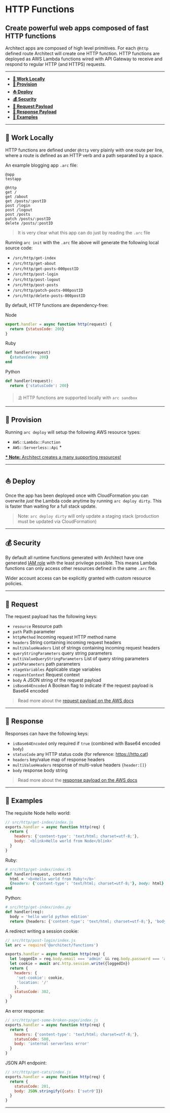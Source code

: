 # HTTP Functions

## Create powerful web apps composed of fast HTTP functions

Architect apps are composed of high level primitives. For each `@http` defined route Architect will create one HTTP function. HTTP functions are deployed as AWS Lambda functions wired with API Gateway to receive and respond to regular HTTP (and HTTPS) requests.

---

- <a href=#local><b>🚜 Work Locally</b></a>
- <a href=#provision><b>🌾 Provision</b></a>
- <a href=#deploy><b>⛵️ Deploy</b></a>
- <a href=#sec><b>💰 Security</b></a>
- <a href=#req><b>🛫 Request Payload</b></a>
- <a href=#res><b>🛬 Response Payload</b></a>
- <a href=#examples><b>🎁 Examples</b></a>

---

<h2 id=local>🚜 Work Locally</h2>

HTTP functions are defined under `@http` very plainly with one route per line, where a route is defined as an HTTP verb and a path separated by a space.

An example blogging app `.arc` file:

```arc
@app
testapp

@http
get /
get /about
get /posts/:postID
post /login
post /logout
post /posts
patch /posts/:postID
delete /posts/:postID
```

> It is very clear what this app can do just by reading the `.arc` file

Running `arc init` with the `.arc` file above will generate the following local source code:

- `/src/http/get-index`
- `/src/http/get-about`
- `/src/http/get-posts-000postID`
- `/src/http/post-login`
- `/src/http/post-logout`
- `/src/http/post-posts`
- `/src/http/patch-posts-000postID`
- `/src/http/delete-posts-000postID`

By default, HTTP functions are dependency-free:

Node
```javascript
export.handler = async function http(request) {
  return {statusCode: 200}
}
```

Ruby
```ruby
def handler(request)
  {statusCode: 200}
end
```

Python
```python
def handler(request):
  return {'statusCode': 200}
```

> ⛱  HTTP functions are supported locally with `arc sandbox`

---

<h2 id=provision>🌾 Provision</h2>

Running `arc deploy` will setup the following AWS resource types:

- `AWS::Lambda::Function`
- `AWS::Serverless::Api` *

<a href="/api/1/package?arc=%40app%0Atestapp%0A%40static%0A%40http%0Aget%20%2F%0A"
  target="blank"><b>* Note:</b> Architect creates a many supporting resources!</a>

---

<h2 id=deploy>⛵️ Deploy</h2>

Once the app has been deployed once with CloudFormation you can overwrite _just_ the Lambda code anytime by running `arc deploy dirty`. This is faster than waiting for a full stack update.

> Note: `arc deploy dirty` will only update a staging stack (production must be updated via CloudFormation)

---

<h2 id=sec>💰 Security</h2>

By default all runtime functions generated with Architect have one generated <a href=https://docs.aws.amazon.com/IAM/latest/UserGuide/best-practices.html#grant-least-privilege target=blank>IAM role</a> with the least privilege possible. This means Lambda functions can only access other resources defined in the same `.arc` file.

Wider account access can be explicitly granted with custom resource policies.

---

<h2 id=req>🛫 Request</h2>

The request payload has the following keys:

- `resource` Resource path
- `path` Path parameter
- `httpMethod` Incoming request HTTP method name
- `headers` String containing incoming request headers
- `multiValueHeaders` List of strings containing incoming request headers
- `queryStringParameters` query string parameters
- `multiValueQueryStringParameters` List of query string parameters
- `pathParameters`  path parameters
- `stageVariables` Applicable stage variables
- `requestContext` Request context
- `body` A JSON string of the request payload
- `isBase64Encoded` A Boolean flag to indicate if the request payload is Base64 encoded

<blockquote>
Read more about the <a target=blank href=https://docs.aws.amazon.com/apigateway/latest/developerguide/set-up-lambda-proxy-integrations.html#api-gateway-simple-proxy-for-lambda-input-format>request payload on the AWS docs</a>
</blockquote>

---

<h2 id=res>🛬 Response</h2>

Responses can have the following keys:

- `isBase64Encoded` only required if `true` (combined with Base64 encoded `body`)
- `statusCode` any HTTP status code (for reference: https://http.cat)
- `headers` key/value map of response headers
- `multiValueHeaders` response of multi-value headers `{header:[]}`
- `body` response body string

<blockquote>
Read more about the <a target=blank href=https://docs.aws.amazon.com/apigateway/latest/developerguide/set-up-lambda-proxy-integrations.html#api-gateway-simple-proxy-for-lambda-output-format>response payload on the AWS docs</a>
</blockquote>



---

<h2 id=examples>🎁 Examples</h2>

The requisite Node hello world:

```javascript
// src/http/get-index/index.js
exports.handler = async function http(req) {
  return {
    headers: {'content-type': 'text/html; charset=utf-8;'},
    body: `<blink>Hello world from Node</blink>`
  }
}
```

Ruby:

```ruby
# src/http/get-index/index.rb
def handler(request, context)
  html = '<b>Hello world from Ruby!</b>'
  {headers: {'content-type': 'text/html; charset=utf-8;'}, body: html}
end
```

Python:

```python
# src/http/get-index/index.py
def handler(req):
  body = 'hello world python edition'
  return {headers: {'content-type': 'text/html; charset=utf-8;'}, 'body': body}
```

A redirect writing a session cookie:

```javascript
// src/http/post-login/index.js
let arc = require('@architect/functions')

exports.handler = async function http(req) {
  let loggedIn = req.body.email === 'admin' && req.body.password === 'admin'
  let cookie = await arc.http.session.write({loggedIn})
  return {
    headers: {
     'set-cookie': cookie,
     'location: '/'
    },
    statusCode: 302,
  }
}
```

An error response:

```javascript
// src/http/get-some-broken-page/index.js
exports.handler = async function http(req) {
  return {
    headers: {'content-type': 'text/html; charset=utf-8;'},
    statusCode: 500,
    body: 'internal serverless error'
  }
}
```

JSON API endpoint:

```javascript
// src/http/get-cats/index.js
exports.handler = async function http(req) {
  return {
    statusCode: 201,
    body: JSON.stringify({cats: ['sutr0']})
  }
}
```

---
